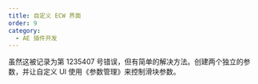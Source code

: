 ```yaml
---
title: 自定义 ECW 界面
order: 9
category:
  - AE 插件开发
---
```


虽然这被记录为第 1235407 号错误，但有简单的解决方法。创建两个独立的参数，并让自定义 UI 使用《参数管理》来控制滑块参数。
